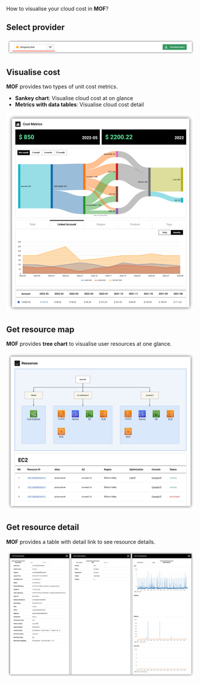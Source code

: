 How to visualise your cloud cost in **MOF**?

## Select provider
![](../../img/select-prov.png)

## Visualise cost
**MOF** provides two types of unit cost metrics.

- **Sankey chart**: Visualise cloud cost at on glance
- **Metrics with data tables**: Visualise cloud cost detail

![](../../img/cost-analysis.png)

## Get resource map
**MOF** provides **tree chart** to visualise user resources at one glance.

![](../../img/arch-concept.png)

## Get resource detail
**MOF** provides a table with detail link to see resource details.

![](../../img/resource-detail.png)